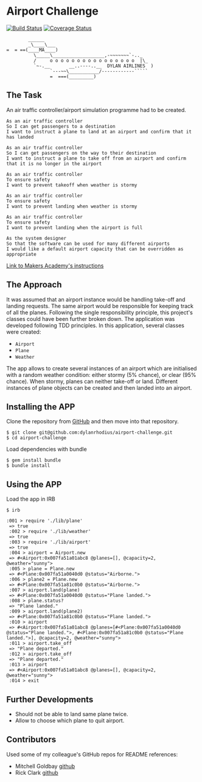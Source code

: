 # Airport Challenge

[![Build Status](https://travis-ci.org/dylanrhodius/airport-challenge.svg?branch=master)](https://travis-ci.org/dylanrhodius/airport-challenge) [![Coverage Status](https://coveralls.io/repos/github/dylanrhodius/airport-challenge/badge.svg?branch=master)](https://coveralls.io/github/dylanrhodius/airport-challenge?branch=master)

```
        ______
        _\____\___
=  = ==(____MA____)
          \_____\___________________,-~~~~~~~`-.._
          /     o o o o o o o o o o o o o o o o  |\_
          `~-.__       __..----..__  DYLAN AIRLINES  )
                `---~~\___________/------------`````
                =  ===(_________)

```

## The Task
An air traffic controller/airport simulation programme had to be created.

```
As an air traffic controller
So I can get passengers to a destination
I want to instruct a plane to land at an airport and confirm that it has landed

As an air traffic controller
So I can get passengers on the way to their destination
I want to instruct a plane to take off from an airport and confirm that it is no longer in the airport

As an air traffic controller
To ensure safety
I want to prevent takeoff when weather is stormy

As an air traffic controller
To ensure safety
I want to prevent landing when weather is stormy

As an air traffic controller
To ensure safety
I want to prevent landing when the airport is full

As the system designer
So that the software can be used for many different airports
I would like a default airport capacity that can be overridden as appropriate
```
[Link to Makers Academy's instructions](https://github.com/dylanrhodius/airport-challenge/blob/master/MA_Instructions.md)

## The Approach

It was assumed that an airport instance would be handling take-off and landing requests. The same airport would be responsible for keeping track of all the planes. Following the single responsibility principle, this project's classes could have been further broken down.
The application was developed following TDD principles.
In this application, several classes were created:
* `Airport`
* `Plane`
* `Weather`

The app allows to create several instances of an airport which are initialised with a random weather condition: either stormy (5% chance), or clear (95% chance). When stormy, planes can neither take-off or land. Different instances of plane objects can be created and then landed into an airport.

## Installing the APP
Clone the repository from [GitHub](https://github.com/dylanrhodius/airport-challenge) and then move into that repository.

```
$ git clone git@github.com:dylanrhodius/airport-challenge.git
$ cd airport-challenge
```

Load dependencies with bundle
```
$ gem install bundle
$ bundle install
```

## Using the APP
Load the app in IRB
```
$ irb
```

```
:001 > require './lib/plane'
 => true
 :002 > require './lib/weather'
 => true
 :003 > require './lib/airport'
 => true
 :004 > airport = Airport.new
 => #<Airport:0x007fa51a01abc8 @planes=[], @capacity=2, @weather="sunny">
 :005 > plane = Plane.new
 => #<Plane:0x007fa51a0040d0 @status="Airborne.">
 :006 > plane2 = Plane.new
 => #<Plane:0x007fa51a81c0b0 @status="Airborne.">
 :007 > airport.land(plane)
 => #<Plane:0x007fa51a0040d0 @status="Plane landed.">
 :008 > plane.status?
 => "Plane landed."
 :009 > airport.land(plane2)
 => #<Plane:0x007fa51a81c0b0 @status="Plane landed.">
 :010 > airport
 => #<Airport:0x007fa51a01abc8 @planes=[#<Plane:0x007fa51a0040d0 @status="Plane landed.">, #<Plane:0x007fa51a81c0b0 @status="Plane landed.">], @capacity=2, @weather="sunny">
 :011 > airport.take_off
 => "Plane departed."
 :012 > airport.take_off
 => "Plane departed."
 :013 > airport
 => #<Airport:0x007fa51a01abc8 @planes=[], @capacity=2, @weather="sunny">
 :014 > exit
```

## Further Developments
* Should not be able to land same plane twice.
* Allow to choose which plane to quit airport.


## Contributors
Used some of my colleague's GitHub repos for README references:

* Mitchell Goldbay [github](https://github.com/mbgimot/)
* Rick Clark [github](https://github.com/rkclark/)
